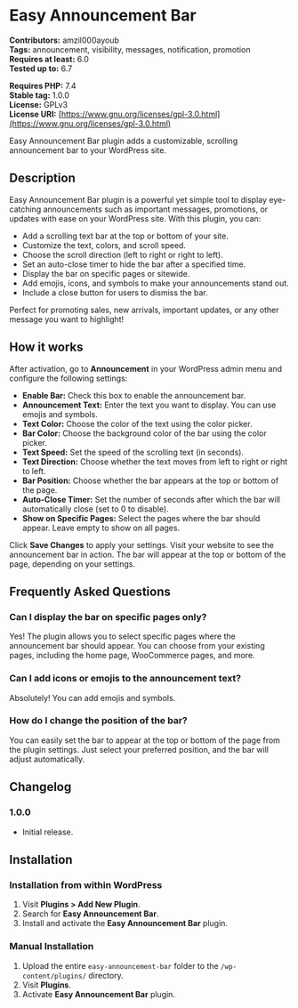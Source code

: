 # Easy Announcement Bar

**Contributors:** amzil000ayoub  
**Tags:** announcement, visibility, messages, notification, promotion  
**Requires at least:** 6.0  
**Tested up to:** 6.7

**Requires PHP:** 7.4  
**Stable tag:** 1.0.0  
**License:** GPLv3  
**License URI:** [https://www.gnu.org/licenses/gpl-3.0.html](https://www.gnu.org/licenses/gpl-3.0.html)  

Easy Announcement Bar plugin adds a customizable, scrolling announcement bar to your WordPress site.

## Description

Easy Announcement Bar plugin is a powerful yet simple tool to display eye-catching announcements such as important messages, promotions, or updates with ease on your WordPress site. With this plugin, you can:

- Add a scrolling text bar at the top or bottom of your site.
- Customize the text, colors, and scroll speed.
- Choose the scroll direction (left to right or right to left).
- Set an auto-close timer to hide the bar after a specified time.
- Display the bar on specific pages or sitewide.
- Add emojis, icons, and symbols to make your announcements stand out.
- Include a close button for users to dismiss the bar.

Perfect for promoting sales, new arrivals, important updates, or any other message you want to highlight!

## How it works

After activation, go to **Announcement** in your WordPress admin menu and configure the following settings:

- **Enable Bar:** Check this box to enable the announcement bar.
- **Announcement Text:** Enter the text you want to display. You can use emojis and symbols.
- **Text Color:** Choose the color of the text using the color picker.
- **Bar Color:** Choose the background color of the bar using the color picker.
- **Text Speed:** Set the speed of the scrolling text (in seconds).
- **Text Direction:** Choose whether the text moves from left to right or right to left.
- **Bar Position:** Choose whether the bar appears at the top or bottom of the page.
- **Auto-Close Timer:** Set the number of seconds after which the bar will automatically close (set to 0 to disable).
- **Show on Specific Pages:** Select the pages where the bar should appear. Leave empty to show on all pages.

Click **Save Changes** to apply your settings. Visit your website to see the announcement bar in action. The bar will appear at the top or bottom of the page, depending on your settings.

## Frequently Asked Questions

### Can I display the bar on specific pages only?
Yes! The plugin allows you to select specific pages where the announcement bar should appear. You can choose from your existing pages, including the home page, WooCommerce pages, and more.

### Can I add icons or emojis to the announcement text?
Absolutely! You can add emojis and symbols.

### How do I change the position of the bar?
You can easily set the bar to appear at the top or bottom of the page from the plugin settings. Just select your preferred position, and the bar will adjust automatically.

## Changelog

### 1.0.0
- Initial release.

## Installation

### Installation from within WordPress

1. Visit **Plugins > Add New Plugin**.
2. Search for **Easy Announcement Bar**.
3. Install and activate the **Easy Announcement Bar** plugin.

### Manual Installation

1. Upload the entire `easy-announcement-bar` folder to the `/wp-content/plugins/` directory.
2. Visit **Plugins**.
3. Activate **Easy Announcement Bar** plugin.

